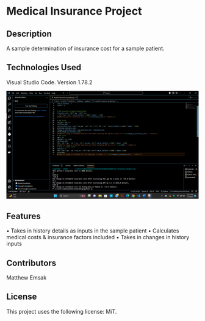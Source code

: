 # <strong> Medical Insurance Project </strong> #

## <strong> Description </strong> ##
A sample determination of insurance cost for a sample patient.

## <strong> Technologies Used </strong> ##
Visual Studio Code. Version 1.78.2

![]()<img width="723" alt="image" src="https://github.com/matthew813709/Gitimages/blob/7878cc425e4ce5a15b5ceaebd79191e1b52640de/Screenshot%202023-07-04%20232748.png">

## <strong> Features </strong> ##
• Takes in history details as inputs in the sample patient
• Calculates medical costs & insurance factors included
• Takes in changes in history inputs


## <strong> Contributors </strong> ##
Matthew Emsak

## <strong> License </strong> ##
This project uses the following license: MiT.
